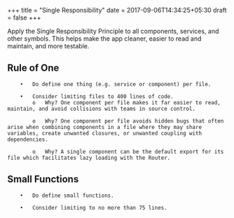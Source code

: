 +++
title = "Single Responsibility"
date = 2017-09-06T14:34:25+05:30
draft = false
+++

Apply the Single Responsibility Principle to all components, services, and other symbols. This helps make the app cleaner, easier to read and maintain, and more testable.

## Rule of One

        •	Do define one thing (e.g. service or component) per file.

        •	Consider limiting files to 400 lines of code.
            o	Why? One component per file makes it far easier to read, maintain, and avoid collisions with teams in source control.

            o	Why? One component per file avoids hidden bugs that often arise when combining components in a file where they may share variables, create unwanted closures, or unwanted coupling with dependencies.

            o	Why? A single component can be the default export for its file which facilitates lazy loading with the Router.

## Small Functions

        •	Do define small functions.
        
        •	Consider limiting to no more than 75 lines.




